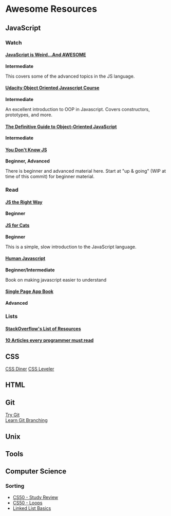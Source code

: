 # Awesome Resources

## JavaScript

### Watch

#### [JavaScript is Weird...And AWESOME](http://www.youtube.com/playlist?list=PLoYCgNOIyGABI011EYc-avPOsk1YsMUe_)  
**Intermediate**

This covers some of the advanced topics in the JS language.

#### [Udacity Object Oriented Javascript Course](https://www.udacity.com/course/object-oriented-javascript--ud015)
**Intermediate**

An excellent introduction to OOP in Javascript. Covers constructors, prototypes, and more.

#### [The Definitive Guide to Object-Oriented JavaScript](https://www.youtube.com/watch?v=PMfcsYzj-9M)  
**Intermediate**

#### [You Don't Know JS](https://github.com/getify/You-Dont-Know-JS)
**Beginner, Advanced**

There is beginner and advanced material here. Start at "up & going" (WIP
at time of this commit) for beginner material.

### Read

#### [JS the Right Way](http://jstherightway.org/)
**Beginner**

#### [JS for Cats](http://jsforcats.com/)  
**Beginner**

This is a simple, slow introduction to the JavaScript language.  

#### [Human Javascript](http://humanjavascript.com/)
**Beginner/Intermediate**

Book on making javascript easier to understand


#### [Single Page App Book](http://singlepageappbook.com/)
**Advanced**

### Lists
#### [StackOverflow's List of Resources](http://stackoverflow.com/tags/javascript/info)

#### [10 Articles every programmer must read](http://www.javacodegeeks.com/2014/05/10-articles-every-programmer-must-read.html)

## CSS
[CSS Diner](http://flukeout.github.io/)
[CSS Leveler](http://toolness.github.io/css-selector-game/)

## HTML

## Git
[Try Git](https://try.github.io)  
[Learn Git Branching](http://pcottle.github.io/learnGitBranching/)

## Unix

## Tools

## Computer Science

### Sorting

* [CS50 - Study Review](https://www.youtube.com/watch?v=FlXVD06zJJ0)
* [CS50 - Loops](https://study.cs50.net/loops)
* [Linked List Basics](http://cslibrary.stanford.edu/103/)
